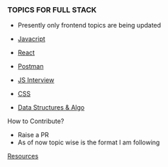 ### TOPICS FOR FULL STACK

- Presently only frontend topics are being updated

- [Javacript](https://github.com/abhishekmah/REVISION/blob/master/JS.md)
- [React](https://github.com/abhishekmah/REVISION/blob/master/React.md)
- [Postman](https://github.com/abhishekmah/REVISION/blob/master/Postman.md)
- [JS Interview](https://github.com/abhishekmah/REVISION/blob/master/JavaScript%20Interview%20Questions.md)
- [CSS]()
- [Data Structures & Algo](https://github.com/trekhleb/javascript-algorithms)

How to Contribute?

- Raise a PR
- As of now topic wise is the format I am following

[Resources](https://github.com/abhishekmah/REVISION/blob/master/Resources.md)
